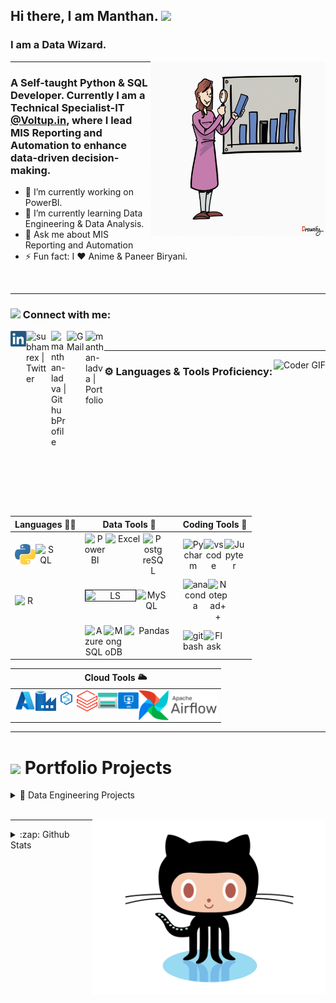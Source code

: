 ## Hi there, I am Manthan. <img src="https://media.giphy.com/media/hvRJCLFzcasrR4ia7z/giphy.gif" width="25px">
### I am a Data Wizard. 

[<img align="right" src="https://raw.githubusercontent.com/manthan-ladva/Repo_Images/main/Gifs/readme_md_data_finder.gif" alt="Coder GIF" height="280">][MyProfile]
<hr/>

### A Self-taught Python & SQL Developer. Currently I am a Technical Specialist-IT [@Voltup.in](https://voltup.in/), where I lead MIS Reporting and Automation to enhance data-driven decision-making.
- 🔭 I’m currently working on PowerBI.
- 🌱 I’m currently learning Data Engineering & Data Analysis.
- 💬 Ask me about MIS Reporting and Automation
- ⚡ Fun fact: I ❤️ Anime & Paneer Biryani.
<br/>



<hr/>

### <img src="https://media.giphy.com/media/v1.Y2lkPTc5MGI3NjExdzd3d2JtNmZzanlqemNxdzI2ajRjdGNtYWZqaXgzaHV4YnN0aHZndCZlcD12MV9zdGlja2Vyc19zZWFyY2gmY3Q9cw/23D8NR89IoZUC9jgsO/giphy.gif" width="25px"> Connect with me:
[<img align="left" alt="subhamrex | LinkedIn" width="25px" src="https://raw.githubusercontent.com/manthan-ladva/Repo_Images/main/Tools/linkedin.png" />][LinkedIn]
[<img align="left" alt="subhamrex | Twitter" width="40px" src="https://logos-world.net/wp-content/uploads/2020/04/Twitter-Logo.png" />][Twitter]
<!--[<img align="left" alt="subhamrex | Instagram" width="25px" src="http://pngimg.com/uploads/instagram/instagram_PNG11.png" />][Instagram]-->
[<img align="left" alt="manthan-ladva | GithubProfile" width="25px" src="https://cdn-icons-png.flaticon.com/512/25/25231.png" />][MyProfile]
<a href="mailto:manthanladva999@gmail.com"><img align="left" alt="GMail" width="30px" src="https://mailmeteor.com/logos/assets/PNG/Gmail_Logo_512px.png"/></a>
[<img align="left" alt="manthan-ladva | Portfolio" width="30px" src="https://static.vecteezy.com/system/resources/previews/005/569/210/non_2x/portfolio-icon-in-trendy-long-shadow-style-isolated-on-soft-blue-background-free-vector.jpg" />][Portfolio]

<br />

<hr/>

[<img align="right"  src="https://i.giphy.com/media/v1.Y2lkPTc5MGI3NjExemR5dnkxZmtzMHdsdHY3Z3ZiNnhsdHlqZWttZm5hdHd5cjJraWFkbiZlcD12MV9pbnRlcm5hbF9naWZfYnlfaWQmY3Q9Zw/LaVp0AyqR5bGsC5Cbm/giphy.gif" alt="Coder GIF" height="250">][MyProfile]





### ⚙ Languages & Tools Proficiency:

| Languages 👨‍💻 | Data Tools 📀 | Coding Tools 📀 |
| :----------: | :----------: | :----------: |
| [<img align="left" alt="python" width="33px" src="https://raw.githubusercontent.com/manthan-ladva/Repo_Images/main/Data/python.png" />][Python] [<img align="left" alt="SQL" width="33px" src="https://www.freeiconspng.com/uploads/sql-server-icon-png-29.png" />][SQL] | [<img align="left" alt="PowerBI" width="33px" src="https://encrypted-tbn0.gstatic.com/images?q=tbn:ANd9GcRXEP5WbA4TSdCk6mto1DGXufJcV4KXpS5SRePtn4fGDDdR_zd8UmmtnbWg-DLztcyHDWo"/>][PowerBI] [<img align="left" alt="Excel" width="60px" src="https://download.logo.wine/logo/Microsoft_Excel/Microsoft_Excel-Logo.wine.png"/>][Excel] [<img align="left" alt="PostgreSQL" width="33px" src="https://marketplacedesignoye.s3.ap-south-1.amazonaws.com/postgresql-branding-icon-symbol-logo-vector-.png" />][PostgreSQL] | [<img align="left" alt="Pycharm" width="33px" src="https://i.imgur.com/N3UnDaG.png" />][PyCharm] [<img align="left" alt="vscode" width="33px" src="https://uxwing.com/wp-content/themes/uxwing/download/brands-and-social-media/visual-studio-code-icon.png" />][VSCode] [<img align="left" alt="Jupyter" width="33px" src="https://i.imgur.com/f5M1VWO.png" />][Jupyter] |
| [<img align="left" alt="R" width="33px" src="https://i.imgur.com/LGgB5r4.png" />][R] | [<img align="left" alt="LS" width="80px" border="1" cellpadding="4" src="https://upload.wikimedia.org/wikipedia/commons/thumb/4/4c/Looker.svg/2560px-Looker.svg.png"/>][Looker Studio] [<img align="left" alt="MySQL" width="50px" src="https://upload.wikimedia.org/wikipedia/labs/8/8e/Mysql_logo.png" />][MySQL] | [<img align="left" alt="anaconda" width="40px" src="https://i.imgur.com/SUxYIXm.png" />][Anaconda] [<img align="left" alt="Notepad++" width="33px" src="https://i.imgur.com/s8PYCpN.png" />][Notepad++] |
| | [<img align="left" alt="Azure SQL" width="30px" src="https://icon2.cleanpng.com/20180611/ipg/aa8k6rg0g.webp"/>][Azure SQL] [<img align="left" alt="MongoDB" width="33px" src="https://i.imgur.com/uyStyoI.png" />][MongoDB] [<img align="left" alt="Pandas" width="80px" src="https://upload.wikimedia.org/wikipedia/commons/thumb/e/ed/Pandas_logo.svg/2560px-Pandas_logo.svg.png"/>][Pandas] | [<img align="left" alt="gitbash" width="33px" src="https://i.imgur.com/FgD2Tpt.png" />][Git] [<img align="left" alt="Flask" width="33px" src="https://i.imgur.com/0Gs9Vqu.png" />][Flask] |

| Cloud Tools 🌥️ |
| :----------: |
| [<img align="left" alt="Azure" width="33px" src="https://raw.githubusercontent.com/manthan-ladva/Repo_Images/main/Cloud/Azure/azure.png"/>][Azure] [<img align="left" alt="Azure Data Factory" width="33px" src="https://raw.githubusercontent.com/manthan-ladva/Repo_Images/main/Cloud/Azure/azure_data_factory.png"/>][Azure Data Factory] [<img align="left" alt="Azure Storage Account" width="33px" src="https://raw.githubusercontent.com/manthan-ladva/Repo_Images/main/Cloud/Azure/azure_synapse_analytics.png"/>][Azure Synapse Analytics] [<img align="left" alt="Azure Databricks" width="33px" src="https://raw.githubusercontent.com/manthan-ladva/Repo_Images/main/Cloud/Azure/databricks.png"/>][Azure Databricks] [<img align="left" alt="Azure Storage Account" width="33px" src="https://raw.githubusercontent.com/manthan-ladva/Repo_Images/main/Cloud/Azure/azure_storage_account.webp"/>][Azure Storage Account] [<img align="left" alt="Azure VM" width="33px" src="https://raw.githubusercontent.com/manthan-ladva/Repo_Images/main/Cloud/Azure/azure_vm.jpg"/>][Azure VM] [<img align="left" alt="Azure Storage Account" width="125px" src="https://raw.githubusercontent.com/manthan-ladva/Repo_Images/main/Cloud/Azure/airflow.png"/>][Airflow] |


<hr/>

# <img src="https://media.giphy.com/media/sUvXqhA9nukbIM0MyO/giphy.gif?cid=790b7611wi4yz00jy94qjjk60med6ysj799e54uoq04angzw&ep=v1_stickers_search&rid=giphy.gif&ct=s" width="35px"> Portfolio Projects



<details>
  <summary>💽 Data Engineering Projects</summary>
  🎯<a href="https://github.com/manthan-ladva/DE-Uber-Analysis-Azure">DE-Uber-Analysis-Azure</a>
  <br/>
  🎯<a href="https://github.com/manthan-ladva/DE-Kaggle-Airflow-Azure/">DE-Kaggle-Airflow-Azure</a>
  <br/>
</details>
<!--<details>
  <summary>💽 Data Analysis Projects</summary>
  🎯<a href="https://github.com/manthan-ladva/DE-Uber-Analysis-Azure">DE-Uber-Analysis-Azure</a>
  <br/>
  🎯<a href="https://github.com/manthan-ladva/DE-Kaggle-Airflow-Azure/">DE-Kaggle-Airflow-Azure</a>
  <br/>
</details>
-->

<br/>

[<img align="right"  src="https://raw.githubusercontent.com/manthan-ladva/Repo_Images/main/Gifs/github.gif" alt="Coder GIF" height="280">][MyProfile]





<hr/>
<details>
  <summary>:zap: Github Stats</summary>
  <img align="left" alt="codeSTACKr's Github Stats" src="https://github-readme-stats.vercel.app/api?username=manthan-ladva&show_icons=true&hide_border=true&hide=stars,prs,issues&theme=radical" />
</details>


[MyProfile]:https://github.com/manthan-ladva
[Anaconda]:https://www.anaconda.com/
[PowerBI]:https://powerbi.microsoft.com/en-us/
[R]:https://www.r-project.org/
[VSCode]:https://code.visualstudio.com/
[Jupyter]:https://jupyter.org/
[PyCharm]:https://www.jetbrains.com/pycharm/
[Flask]:https://flask.palletsprojects.com/en/1.1.x/
[Git]:https://git-scm.com/
[MongoDB]:https://www.mongodb.com/
[MySQL]:https://www.mysql.com/
[Notepad++]:https://notepad-plus-plus.org/
[Python]:https://www.python.org/
[Instagram]: https://www.instagram.com/manthan_mitaben_ladva/
[Twitter]: https://x.com/manthan_ladva?t=FdKnS9MyCCjmWaxmC3o7cg&s=08
[LinkedIn]: https://www.linkedin.com/in/manthan-ladva/
[Azure Storage Account]:https://learn.microsoft.com/en-us/azure/storage/blobs/storage-blobs-introduction/
[Azure VM]:https://azure.microsoft.com/en-in/products/virtual-machines/
[Azure SQL]:https://azure.microsoft.com/en-in/products/azure-sql/database/
[Azure]:https://portal.azure.com/
[SQL]:https://www.w3schools.com/sql/
[PostgreSQL]:https://www.postgresql.org/
[Excel]:https://www.microsoft.com/en-in/microsoft-365/excel/
[Looker Studio]:https://lookerstudio.google.com/u/0/navigation/reporting/
[Pandas]:https://pandas.pydata.org/
[Azure Data Factory]:https://azure.microsoft.com/en-in/products/data-factory/
[Azure Synapse Analytics]:https://azure.microsoft.com/en-us/products/synapse-analytics/
[Azure Databricks]:https://www.databricks.com/
[Airflow]:https://airflow.apache.org/
[Portfolio]:https://codebasics.io/portfolio/Manthan-Ladva
